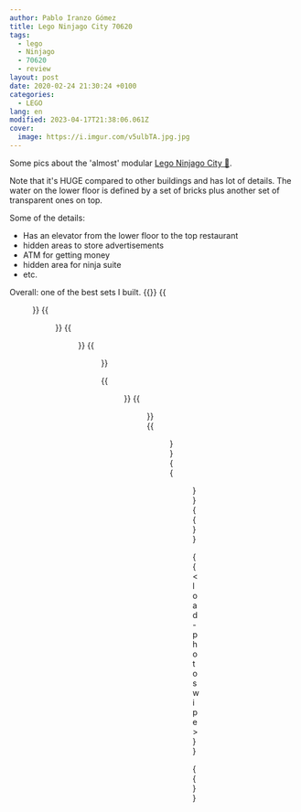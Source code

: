 ```yaml
---
author: Pablo Iranzo Gómez
title: Lego Ninjago City 70620
tags:
  - lego
  - Ninjago
  - 70620
  - review
layout: post
date: 2020-02-24 21:30:24 +0100
categories:
  - LEGO
lang: en
modified: 2023-04-17T21:38:06.061Z
cover:
  image: https://i.imgur.com/v5ulbTA.jpg.jpg
---
```


Some pics about the 'almost' modular [Lego Ninjago City 🛒](https://www.amazon.es/dp/B074XCNQSY?tag=redken-21).

Note that it's HUGE compared to other buildings and has lot of details. The water on the lower floor is defined by a set of bricks plus another set of transparent ones on top.

Some of the details:

- Has an elevator from the lower floor to the top restaurant
- hidden areas to store advertisements
- ATM for getting money
- hidden area for ninja suite
- etc.

Overall: one of the best sets I built.
{{<gallery>}}
{{<figure src="https://i.imgur.com/v5ulbTAt.jpg" link="https://i.imgur.com/v5ulbTA.jpg.jpg" alt="Ninjago city bridge" >}}
{{<figure src="https://i.imgur.com/abpvOekt.jpg" link="https://i.imgur.com/abpvOek.jpg.jpg" alt="Lower floor" >}}
{{<figure src="https://i.imgur.com/nP9tgZMt.jpg" link="https://i.imgur.com/nP9tgZM.jpg.jpg" alt="Dock area" >}}
{{<figure src="https://i.imgur.com/DqvUYTAt.jpg" link="https://i.imgur.com/DqvUYTA.jpg.jpg" alt="1st floor aerial view" >}}

{{<figure src="https://i.imgur.com/zA0iozMt.jpg" link="https://i.imgur.com/zA0iozM.jpg.jpg" alt="lower floor aerial view" >}}
{{<figure src="https://i.imgur.com/pjODgY9t.jpg" link="https://i.imgur.com/pjODgY9.jpg.jpg" alt="1st floor details" >}}
{{<figure src="https://i.imgur.com/VIcgZNat.jpg" link="https://i.imgur.com/VIcgZNa.jpg.jpg" alt="Minifigure with diamond" >}}
{{<figure src="https://i.imgur.com/M4dTBYut.jpg" link="https://i.imgur.com/M4dTBYu.jpg.jpg" alt="Docks view with robot" >}}
{{</gallery>}}

{{< load-photoswipe >}}

{{<enjoy>}}
